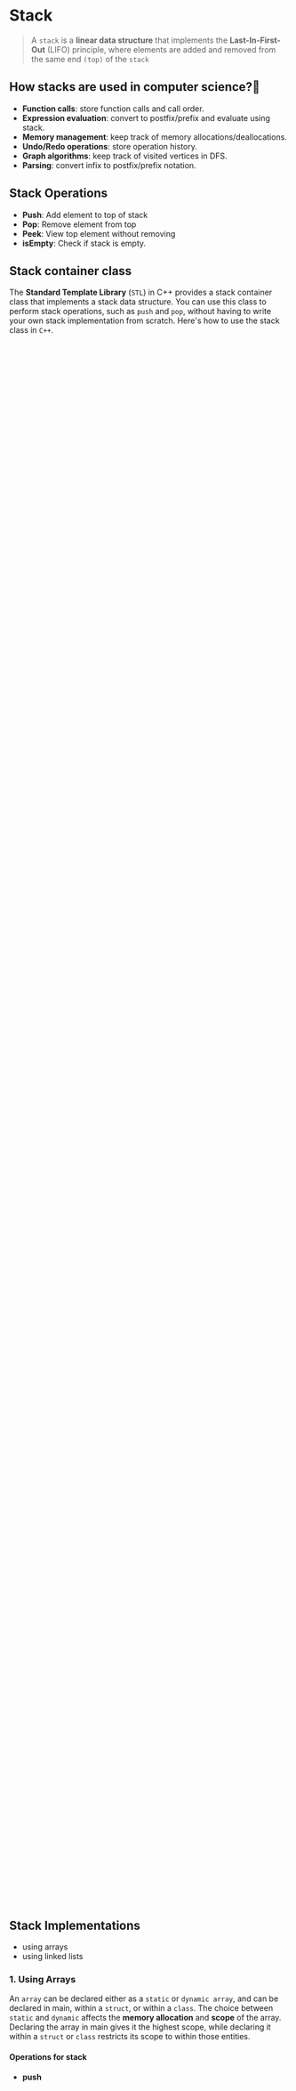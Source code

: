 # Stack

> A `stack` is a **linear data structure** that implements the **Last-In-First-Out** (LIFO) principle, where elements are added and removed from the same end `(top)` of the `stack`

## How stacks are used in computer science?👀

- **Function calls**: store function calls and call order.
- **Expression evaluation**: convert to postfix/prefix and evaluate using stack.
- **Memory management**: keep track of memory allocations/deallocations.
- **Undo/Redo operations**: store operation history.
- **Graph algorithms**: keep track of visited vertices in DFS.
- **Parsing**: convert infix to postfix/prefix notation.

## Stack Operations

- **Push**: Add element to top of stack
- **Pop**: Remove element from top
- **Peek**: View top element without removing
- **isEmpty**: Check if stack is empty.

## Stack container class

The **Standard Template Library** (`STL`) in C++ provides a stack container class that implements a stack data structure. You can use this class to perform stack operations, such as `push` and `pop`, without having to write your own stack implementation from scratch. Here's how to use the stack class in `C++`.

<p align="center">
    <img src="/05_Material/CodeSnaps/stack-1.png" style="height: 70vh; padding-left: 80vh;">
 </p>

## Stack Implementations

- using arrays
- using linked lists

### 1. Using Arrays

An `array` can be declared either as a `static` or `dynamic array`, and can be declared in main, within a `struct`, or within a `class`. The choice between `static` and `dynamic` affects the **memory allocation** and **scope** of the array. Declaring the array in main gives it the highest scope, while declaring it within a `struct` or `class` restricts its scope to within those entities.

#### Operations for stack

- **push**
<p align="center">
    <img src="/05_Material/CodeSnaps/stack-2.png" style="height: 60vh; padding-left: 70vh;">
 </p>

- **pop**
<p align="center">
    <img src="/05_Material/CodeSnaps/stack-3.png" style="height: 30vh; padding-left: 40vh;">
 </p>

- **peek**
<p align="center">
    <img src="/05_Material/CodeSnaps/stack-4.png" style="height: 40vh; padding-left: 50vh;">
 </p>

- **isEmpty**
<p align="center">
    <img src="/05_Material/CodeSnaps/stack-5.png" style="height: 40vh; padding-left: 50vh;">
 </p>


#### Advantages of stack implementation using arrays:

- Fast access time due to indexed access
- Cache-friendly due to contiguous memory allocation
- Simple to implement
- Fixed memory utilization with all memory utilized
- Good choice when size of stack is known and push/pop operations are frequent.
#### Disadvantages of stack implementation using arrays:

- Fixed size, can't grow dynamically
- Wasteful of memory if stack size is much larger than needed
- Need to handle stack overflow by manually checking size before each push operation

### 2. Using Link List
A `linked list` is a data structure that consists of a sequence of **nodes**, where each node has a `reference` (a "link") to the next node in the list. The first node in the list is referred to as the **"head"** of the list, and the last node in the list typically has a reference to a **null** or special value to indicate the end of the list. In this article, we will discuss the implementation of a stack using a linked list data structure.

#### Operations for stack

- **push**
<p align="center">
    <img src="/05_Material/CodeSnaps/stack-7.png" style="height: 40vh; padding-left: 50vh;">
 </p>

- **pop**
<p align="center">
    <img src="/05_Material/CodeSnaps/stack-6.png" style="height: 60vh; padding-left: 50vh;">
 </p>

- **peek**
<p align="center">
    <img src="/05_Material/CodeSnaps/stack-9.png" style="height: 40vh; padding-left: 50vh;">
 </p>

- **isEmpty**
<p align="center">
    <img src="/05_Material/CodeSnaps/stack-8.png" style="height: 20vh; padding-left: 20vh;">
 </p>

- **Display**
<p align="center">
    <img src="/05_Material/CodeSnaps/stack-10.png" style="height: 60vh; padding-left: 50vh;">
 </p>

#### Advantages of stack implementation using arrays:

- The stack size can be adjusted dynamically based on the current number of elements in the stack, allowing for efficient memory utilization.
- The linked list implementation can handle an arbitrary number of elements, making it a good choice for implementing stacks with unknown or variable sizes.
- Linked lists are relatively straightforward to implement compared to arrays, especially for stacks that grow and shrink dynamically.

#### Disadvantages of stack implementation using arrays:

- Linked lists have slower access time compared to arrays due to the need to traverse the list to find a specific element.
- Linked lists have a higher overhead in terms of memory utilization due to the need to store references to the next node for each node in the list.

